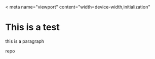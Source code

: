 <!DOCTYPE html>
<html lang="en">
    <head>
        <meta charset="UTF-8">
        <meta http-equiv="X-UA-Compatible" content="IE=edge">
        < meta name="viewport" content="width=device-width,initialization"
        <title>test repo</title>
    </head>
    <body>
        <h1>This is a test </h1>
        <p>this is a paragraph</p>
    </body>repo
</html>